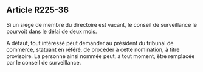 Article R225-36
----
Si un siège de membre du directoire est vacant, le conseil de surveillance le
pourvoit dans le délai de deux mois.

A défaut, tout intéressé peut demander au président du tribunal de commerce,
statuant en référé, de procéder à cette nomination, à titre provisoire. La
personne ainsi nommée peut, à tout moment, être remplacée par le conseil de
surveillance.
